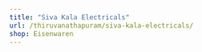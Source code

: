 ```yaml
---
title: "Siva Kala Electricals"
url: /thiruvanathapuram/siva-kala-electricals/
shop: Eisenwaren
---
```

